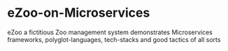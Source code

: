 # eZoo-on-Microservices
eZoo a fictitious Zoo management system demonstrates Microservices frameworks, polyglot-languages, tech-stacks and good tactics of all sorts 
